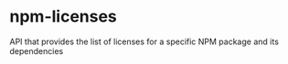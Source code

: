 # npm-licenses
API that provides the list of licenses for a specific NPM package and its dependencies
